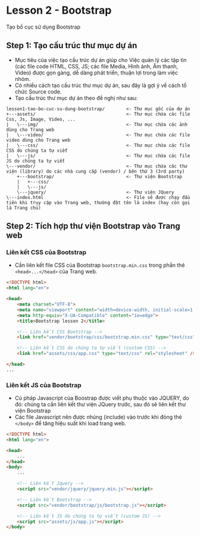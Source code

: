 # Lesson 2 - Bootstrap
Tạo bố cục sử dụng Bootstrap

## Step 1: Tạo cấu trúc thư mục dự án
- Mục tiêu của việc tạo cấu trúc dự án giúp cho Việc quản lý các tập tin (các file code HTML, CSS, JS; các file Media, Hình ảnh, Âm thanh, Video) được gọn gàng, dễ dàng phát triển, thuận lợi trong làm việc nhóm.
- Có nhiều cách tạo cấu trúc thư mục dự án, sau đây là gợi ý về cách tổ chức Source code.
- Tạo cấu trúc thư mục dự án theo đề nghị như sau:
```
lesson1-tao-bo-cuc-su-dung-bootstrap/        <- Thư mục gốc của dự án
+---assets/                                  <- Thư mục chứa các file Css, Js, Image, Video, ...
|   \---img/                                 <- Thư mục chứa các ảnh dùng cho Trang web  
|   \---video/                               <- Thư mục chứa các file video dùng cho Trang web
|   \---css/                                 <- Thư mục chứa các file CSS do chúng ta tự viết
|   \---js/                                  <- Thư mục chứa các file JS do chúng ta tự viết
\---vendor/                                  <- Thư mục chứa các thư viện (library) do các nhà cung cấp (vendor) / bên thứ 3 (3rd party)
    +---bootstrap/                           <- Thư viện Bootstrap
    |   +---css/
    |   \---js/
    \---jquery/                              <- Thư viện JQuery
\---index.html                               <- File sẽ được chạy đầu tiên khi truy cập vào Trang web, thường đặt tên là index (hay còn gọi là Trang chủ)
```

## Step 2: Tích hợp thư viện Bootstrap vào Trang web
### Liên kết CSS của Bootstrap
- Cần liên kết file CSS của Bootstrap `bootstrap.min.css` trong phần thẻ `<head>...</head>` của Trang web.

```html
<!DOCTYPE html>
<html lang="en">

<head>
    <meta charset="UTF-8">
    <meta name="viewport" content="width=device-width, initial-scale=1.0">
    <meta http-equiv="X-UA-Compatible" content="ie=edge">
    <title>Bootstrap lesson 2</title>

    <!-- Liên kết CSS Bootstrap -->
    <link href="vendor/bootstrap/css/bootstrap.min.css" type="text/css" rel="stylesheet" />

    <!-- Liên kết CSS do chúng ta tự viết (custom CSS) -->
    <link href="assets/css/app.css" type="text/css" rel="stylesheet" />

</head>
...

```

### Liên kết JS của Bootstrap
- Cú pháp Javascript của Boostrap được viết phụ thuộc vào JQUERY, do đó: chúng ta cần liên kết thư viện JQuery trước, sau đó sẽ liên kết thư viện Bootstrap
- Các file Javascript nên được nhúng (include) vào trước khi đóng thẻ `</body>` để tăng hiệu suất khi load trang web.

```html
<!DOCTYPE html>
<html lang="en">

<head>
    ...
</head>
<body>
    ...

    <!-- Liên kết Jquery -->
    <script src="vendor/jquery/jquery.min.js"></script>

    <!-- Liên kết Bootstrap -->
    <script src="vendor/bootstrap/js/bootstrap.js"></script>

    <!-- Liên kết JS do chúng ta tự viết (custom JS) -->
    <script src="assets/js/app.js"></script>
</body>
```